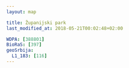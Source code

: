 ```yaml
---
layout: map

title: Županijski park
last_modified_at: 2018-05-21T00:02:48+02:00

WDPA: [388801]
BioRaS: [397]
geoSrbija:
  L1_183: [116]
---
```

